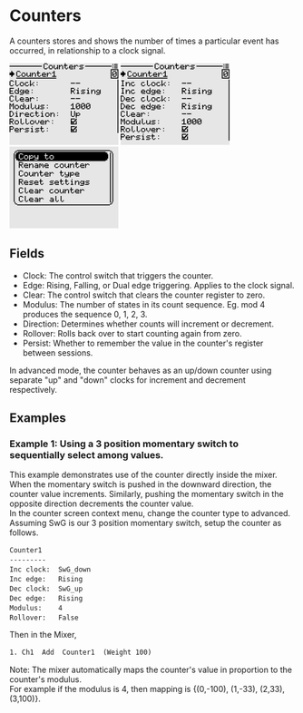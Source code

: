 # Counters
A counters stores and shows the number of times a particular event has occurred, in relationship to a clock signal.

<p align="left">
<img src="img9.png" width = "192"/>
<img src="img10.png" width = "192"/>
<img src="img11.png" width = "192"/>
</p>

## Fields

- Clock: The control switch that triggers the counter.
- Edge: Rising, Falling, or Dual edge triggering. Applies to the clock signal.
- Clear: The control switch that clears the counter register to zero.
- Modulus: The number of states in its count sequence. Eg. mod 4 produces the sequence 0, 1, 2, 3.
- Direction: Determines whether counts will increment or decrement.
- Rollover: Rolls back over to start counting again from zero.
- Persist: Whether to remember the value in the counter's register between sessions.

In advanced mode, the counter behaves as an up/down counter using separate "up" and "down" clocks for increment and decrement respectively.


## Examples

### Example 1: Using a 3 position momentary switch to sequentially select among values.
This example demonstrates use of the counter directly inside the mixer.  
When the momentary switch is pushed in the downward direction, the counter value increments. Similarly, pushing the momentary switch in the opposite direction decrements the counter value.  
In the counter screen context menu, change the counter type to advanced.  
Assuming SwG is our 3 position momentary switch, setup the counter as follows.

```txt
Counter1
---------
Inc clock:  SwG_down
Inc edge:   Rising
Dec clock:  SwG_up
Dec edge:   Rising
Modulus:    4
Rollover:   False
```

Then in the Mixer,

```txt
1. Ch1  Add  Counter1  (Weight 100)

```

Note: The mixer automatically maps the counter's value in proportion to the counter's modulus.  
For example if the modulus is 4, then mapping is {(0,-100), (1,-33), (2,33), (3,100)}.
